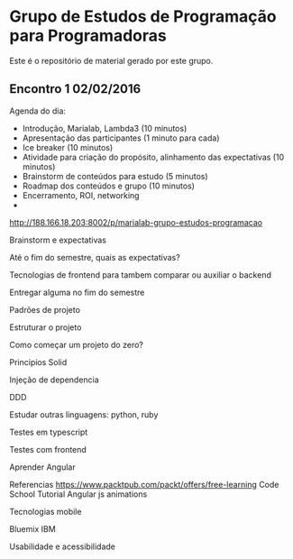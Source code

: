 # Grupo de Estudos de Programação para Programadoras

Este é o repositório de material gerado por este grupo.

## Encontro 1 02/02/2016

Agenda do dia:
* Introdução, Marialab, Lambda3 (10 minutos)
* Apresentação das participantes (1 minuto para cada)
* Ice breaker (10 minutos)
* Atividade para criação do propósito, alinhamento das expectativas (10 minutos)
* Brainstorm de conteúdos para estudo (5 minutos)
* Roadmap dos conteúdos e grupo (10 minutos)
* Encerramento, ROI, networking
* 

http://188.166.18.203:8002/p/marialab-grupo-estudos-programacao


Brainstorm e expectativas

Até o fim do semestre, quais as expectativas?

Tecnologias de frontend para tambem comparar ou auxiliar o backend

Entregar alguma no fim do semestre

Padrões de projeto

Estruturar o projeto

Como começar um projeto do zero?

Principios Solid

Injeção de dependencia

DDD

Estudar outras linguagens: python, ruby

Testes em typescript

Testes com frontend

Aprender Angular

Referencias
https://www.packtpub.com/packt/offers/free-learning
Code School Tutorial
Angular js animations

Tecnologias mobile

Bluemix IBM 

Usabilidade e acessibilidade 


